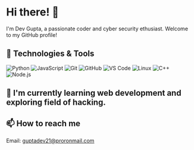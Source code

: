 # Hi there! 👋

I'm Dev Gupta, a passionate coder and cyber security ethusiast. Welcome to my GitHub profile!

## 🔧 Technologies & Tools

![Python](https://img.shields.io/badge/-Python-3776AB?style=flat-square&logo=Python&logoColor=ffffff)
![JavaScript](https://img.shields.io/badge/-JavaScript-F7DF1E?style=flat-square&logo=JavaScript&logoColor=ffffff)
![Git](https://img.shields.io/badge/-Git-F05032?style=flat-square&logo=Git&logoColor=ffffff)
![GitHub](https://img.shields.io/badge/-GitHub-181717?style=flat-square&logo=GitHub&logoColor=ffffff)
![VS Code](https://img.shields.io/badge/-VS%20Code-007ACC?style=flat-square&logo=Visual%20Studio%20Code&logoColor=ffffff)
![Linux](https://img.shields.io/badge/-Linux-FCC624?style=flat-square&logo=Linux&logoColor=ffffff)
![C++](https://img.shields.io/badge/-C++-00599C?style=flat-square&logo=C%2B%2B&logoColor=ffffff)
![Node.js](https://img.shields.io/badge/-Node.js-339933?style=flat-square&logo=Node.js&logoColor=ffffff)

<!-- [Insert any additional technologies or tools you use here.] -->

## 🌱 I'm currently learning web development and exploring field of hacking.

<!-- [Insert the topics or skills you're currently learning.] -->


## 📫 How to reach me

Email: guptadev21@proronmail.com
